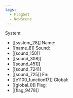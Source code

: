 ```yaml
---
tags:
  - FlagSet
  - NewScene
---
```

System:
- [[system_28]]
Name:
- [[name_8]]
Sound:
- [[sound_150]]
- [[sound_308]]
- [[sound_451]]
- [[sound_724]]
- [[sound_725]]
Fn:
- [[e1100_function17]]
Global:
- [[global_0]]
Flag:
- [[flag_9478]]
